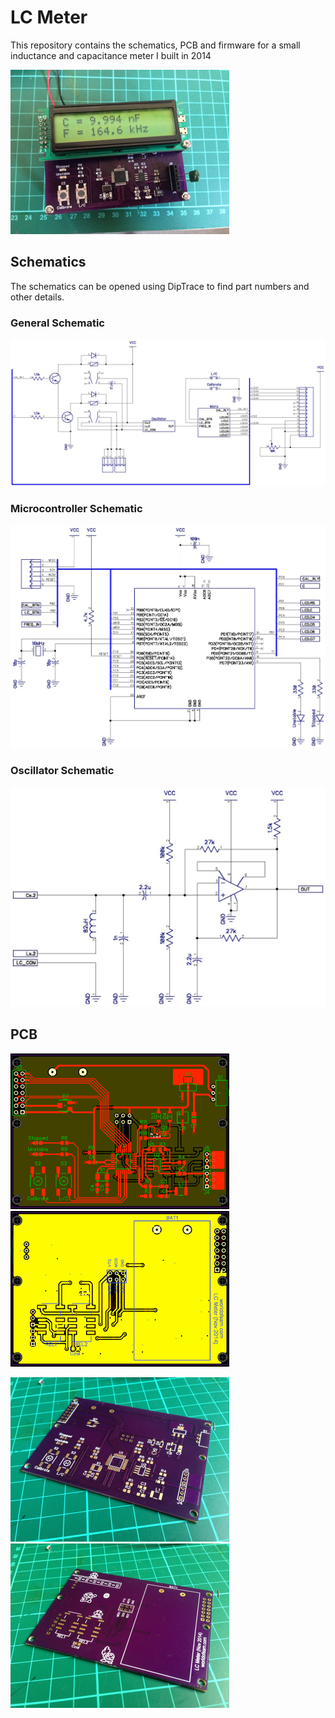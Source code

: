 # LC Meter

This repository contains the schematics, PCB and firmware for a small inductance and capacitance meter I built in 2014

![LC Meter](Images/IMG_1926.png)

## Schematics

The schematics can be opened using DipTrace to find part numbers and other details.

### General Schematic

![General Schematic](Images/LCMeter.jpg)

### Microcontroller Schematic

![Microcontroller Schematic](Images/Micro.jpg)

### Oscillator Schematic

![Oscillator Schematic](Images/Oscillator.jpg)

## PCB

![PCB Top](Images/PCBTop.png)
![PCB Bottom](Images/PCBBottom.png)

![PCB Top](Images/IMG_1912.png)
![PCB Bottom](Images/IMG_1913.png)
